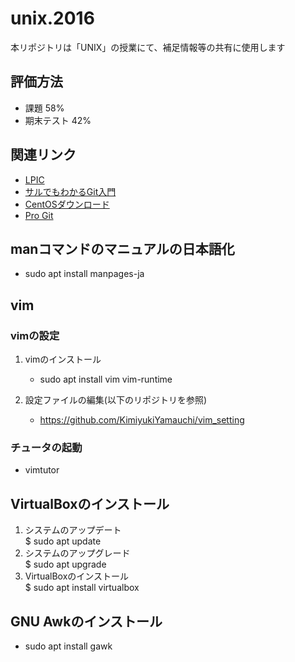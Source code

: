 # unix.2016
本リポジトリは「UNIX」の授業にて、補足情報等の共有に使用します

## 評価方法

- 課題 58%
- 期末テスト 42%

## 関連リンク

- <a href="http://www.lpi.or.jp/" target="_blank">LPIC</a>
- <a href="http://www.backlog.jp/git-guide/" target="_blank">サルでもわかるGit入門</a>
- <a href="http://isoredirect.centos.org/centos/7/isos/x86_64/CentOS-7-x86_64-DVD-1511.iso" target="_blank">CentOSダウンロード</a>
- <a href="https://git-scm.com/book/en/v2" target="_blank">Pro Git</a>

## manコマンドのマニュアルの日本語化

- sudo apt install manpages-ja

## vim

### vimの設定

1. vimのインストール

	- sudo apt install vim vim-runtime

1. 設定ファイルの編集(以下のリポジトリを参照)

	- https://github.com/KimiyukiYamauchi/vim_setting

### チュータの起動

- vimtutor

## VirtualBoxのインストール
1. システムのアップデート  
$ sudo apt update
1. システムのアップグレード  
$ sudo apt upgrade
1. VirtualBoxのインストール  
$ sudo apt install virtualbox

## GNU Awkのインストール

- sudo apt install gawk
